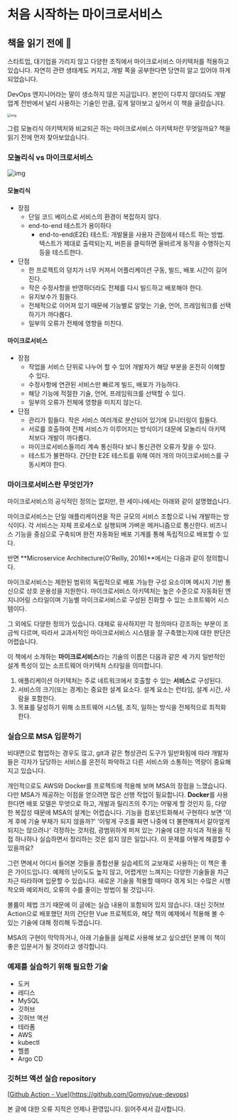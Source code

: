 # 처음 시작하는 마이크로서비스

## 책을 읽기 전에 👀

스타트업, 대기업을 가리지 않고 다양한 조직에서 마이크로서비스 아키텍처를 적용하고 있습니다. 자연히 관련 생태계도 커지고, 개발 쪽을 공부한다면 당연히 알고 있어야 하게 되었습니다.

DevOps 엔지니어라는 말이 생소하지 않은 지금입니다. 본인이 다루지 않더라도 개발업계 전반에서 널리 사용하는 기술인 만큼, 깊게 알아보고 싶어서 이 책을 골랐습니다.

<img src="https://blog.kakaocdn.net/dn/Z2b65/btrfsd6nuTb/rIdnfd5P0q7sO7oMNFwyr1/img.jpg" alt="img" style="zoom:50%;" />

그럼 모놀리식 아키텍처와 비교되곤 하는 마이크로서비스 아키텍처란 무엇일까요? 책을 읽기 전에 먼저 찾아보았습니다.

### 모놀리식 vs 마이크로서비스

![img](https://blog.kakaocdn.net/dn/bTGN3s/btrfrdLDhEo/hecFRRDxOYhoFExC5K7770/img.jpg)

#### 모놀리식

- 장점
  - 단일 코드 베이스로 서비스의 환경이 복잡하지 않다.
  - end-to-end 테스트가 용이하다
    - end-to-end(E2E) 테스트: 개발물을 사용자 관점에서 테스트 하는 방법. 텍스트가 제대로 출력되는지, 버튼을 클릭하면 올바르게 동작을 수행하는지 등을 테스트한다.
- 단점
  - 한 프로젝트의 덩치가 너무 커져서 어플리케이션 구동, 빌드, 배포 시간이 길어진다.
  - 작은 수정사항을 반영하더라도 전체를 다시 빌드하고 배포해야 한다.
  - 유지보수가 힘들다.
  - 전체적으로 이어져 있기 때문에 기능별로 알맞는 기술, 언어, 프레임워크를 선택하기가 까다롭다.
  - 일부의 오류가 전체에 영향을 미친다.

#### 마이크로서비스

- 장점
  - 작업을 서비스 단위로 나누어 할 수 있어 개발자가 해당 부분을 온전히 이해할 수 있다.
  - 수정사항에 연관된 서비스만 빠르게 빌드, 배포가 가능하다.
  - 해당 기능에 적절한 기술, 언어, 프레임워크를 선택할 수 있다.
  - 일부의 오류가 전체에 영향을 미치지 않는다.
- 단점
  - 관리가 힘들다. 작은 서비스 여러개로 분산되어 있기에 모니터링이 힘들다.
  - 서로를 호출하여 전체 서비스가 이루어지는 방식이기 대문에 모놀리식 아키텍처보다 개발이 까다롭다.
  - 마이크로서비스들끼리 계속 통신하다 보니 통신관련 오류가 잦을 수 있다.
  - 테스트가 불편하다. 간단한 E2E 테스트를 위해 여러 개의 마이크로서비스를 구동시켜야 한다.

### 마이크로서비스란 무엇인가?

마이크로서비스의 공식적인 정의는 없지만, 한 세미나에서는 아래와 같이 설명했습니다.



마이크로서비스는 단일 애플리케이션을 작은 규모의 서비스 조합으로 나눠 개발하는 방식이다. 각 서비스는 자체 프로세스로 실행되며 가벼운 메커니즘으로 통신한다. 비즈니스 기능을 중심으로 구축되며 완전 자동화된 배포 기계를 통해 독립적으로 배포할 수 있다.



반면 **Microservice Architecture(O'Reilly, 2016)**에서는 다음과 같이 정의합니다.



마이크로서비스는 제한된 범위의 독립적으로 배포 가능한 구성 요소이며 메시지 기반 통신으로 상호 운용성을 지원한다. 마이크로서비스 아키텍처는 높은 수준으로 자동화된 엔지니어링 스타일이며 기능별 마이크로서비스로 구성된 진화할 수 있는 소프트웨어 시스템이다.



그 외에도 다양한 정의가 있습니다. 대체로 유사하지만 각 정의마다 강조하는 부분이 조금씩 다르며, 따라서 교과서적인 마이크로서비스 시스템을 잘 구축했는지에 대한 판단은 어렵습니다.

이 책에서 소개하는 **마이크로서비스**라는 기술의 이름은 다음과 같은 세 가지 일반적인 설계 특성이 있는 소프트웨어 아키텍처 스타일을 의미합니다.

1. 애플리케이션 아키텍처는 주로 네트워크에서 호출할 수 있는 **서비스**로 구성된다.
2. 서비스의 크기(또는 경계)는 중요한 설계 요소다. 설계 요소는 런타임, 설계 시간, 사람을 포함한다.
3. 목표를 달성하기 위해 소프트웨어 시스템, 조직, 일하는 방식을 전체적으로 최적화한다.

### 실습으로 MSA 입문하기

비대면으로 협업하는 경우도 많고, git과 같은 형상관리 도구가 일반화됨에 따라 개발자들은 각자가 담당하는 서비스를 온전히 파악하고 다른 서비스와 소통하는 역량이 중요해지고 있습니다.

개인적으로도 AWS와 Docker를 프로젝트에 적용해 보며 MSA의 장점을 느꼈습니다. 다만 MSA가 제공하는 이점을 얻으려면 많은 선행 작업이 필요합니다. **Docker**를 사용한다면 배포 모델은 무엇으로 하고, 개발과 릴리즈의 주기는 어떻게 할 것인지 등, 다양한 복잡성 때문에 MSA의 설계는 어렵습니다. 기능을 컴포넌트화해서 구현하다 보면 '이게 후에 기술 부채가 되지 않을까?' '이렇게 구조를 짜면 나중에 더 불편해져서 갈아엎게 되지는 않으려나' 걱정하는 것처럼, 광범위하게 퍼져 있는 기술에 대한 지식과 적용을 직접 하나하나 실습하면서 정리하는 것은 쉽지 않은 일입니다. 이 문제를 어떻게 해결할 수 있을까요?

그런 면에서 어디서 들어본 것들을 종합선물 실습세트의 교보재로 사용하는 이 책은 좋은 가이드입니다. 예제의 난이도도 높지 않고, 어렵게만 느껴지는 다양한 기술들을 차근차근 따라하며 입문할 수 있습니다. 새로운 기술을 적용할 때마다 겪게 되는 수많은 시행착오와 예외처리, 오류의 수를 줄이는 방법이 될 것입니다.

볼륨이 제법 크기 때문에 이 글에는 실습 내용이 포함되어 있지 않습니다. 대신 깃허브 Action으로 배포했던 저의 간단한 Vue 프로젝트와, 해당 책의 예제에서 적용해 볼 수 있는 기술에 대해 정리해 두겠습니다.

MSA의 구현이 막막하거나, 아래 기술들을 실제로 사용해 보고 싶으셨던 분께 이 책이 좋은 입문서가 될 것이라고 생각합니다.



### 예제를 실습하기 위해 필요한 기술

- 도커
- 레디스
- MySQL
- 깃허브
- 깃허브 액션
- 테라폼
- AWS
- kubectl
- 헬름
- Argo CD

### 깃허브 액션 실습 repository

[[Github Action - Vue](https://github.com/Gomyo/vue-devops)](https://github.com/Gomyo/vue-devops)



본 글에 대한 오류 지적은 언제나 환영입니다. 읽어주셔서 감사합니다.

